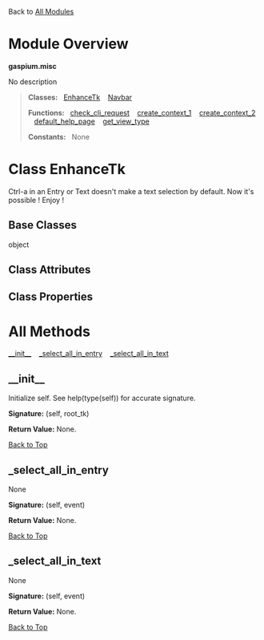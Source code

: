 Back to [All Modules](https://github.com/pyrustic/gaspium/blob/master/docs/modules/README.md#readme)

# Module Overview

**gaspium.misc**
 
No description

> **Classes:** &nbsp; [EnhanceTk](https://github.com/pyrustic/gaspium/blob/master/docs/modules/content/gaspium.misc/content/classes/EnhanceTk.md#class-enhancetk) &nbsp;&nbsp; [Navbar](https://github.com/pyrustic/gaspium/blob/master/docs/modules/content/gaspium.misc/content/classes/Navbar.md#class-navbar)
>
> **Functions:** &nbsp; [check\_cli\_request](https://github.com/pyrustic/gaspium/blob/master/docs/modules/content/gaspium.misc/content/functions.md#check_cli_request) &nbsp;&nbsp; [create\_context\_1](https://github.com/pyrustic/gaspium/blob/master/docs/modules/content/gaspium.misc/content/functions.md#create_context_1) &nbsp;&nbsp; [create\_context\_2](https://github.com/pyrustic/gaspium/blob/master/docs/modules/content/gaspium.misc/content/functions.md#create_context_2) &nbsp;&nbsp; [default\_help\_page](https://github.com/pyrustic/gaspium/blob/master/docs/modules/content/gaspium.misc/content/functions.md#default_help_page) &nbsp;&nbsp; [get\_view\_type](https://github.com/pyrustic/gaspium/blob/master/docs/modules/content/gaspium.misc/content/functions.md#get_view_type)
>
> **Constants:** &nbsp; None

# Class EnhanceTk
Ctrl-a in an Entry or Text doesn't make a text selection by default.
Now it's possible ! Enjoy ! 

## Base Classes
object

## Class Attributes


## Class Properties


# All Methods
[\_\_init\_\_](#__init__) &nbsp;&nbsp; [\_select\_all\_in\_entry](#_select_all_in_entry) &nbsp;&nbsp; [\_select\_all\_in\_text](#_select_all_in_text)

## \_\_init\_\_
Initialize self.  See help(type(self)) for accurate signature.



**Signature:** (self, root\_tk)





**Return Value:** None.

[Back to Top](#module-overview)


## \_select\_all\_in\_entry
None



**Signature:** (self, event)





**Return Value:** None.

[Back to Top](#module-overview)


## \_select\_all\_in\_text
None



**Signature:** (self, event)





**Return Value:** None.

[Back to Top](#module-overview)



